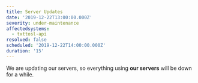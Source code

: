 ```yaml
---
title: Server Updates
date: '2019-12-22T13:00:00.000Z'
severity: under-maintenance
affectedsystems:
  - txttosl-api
resolved: false
scheduled: '2019-12-22T14:00:00.000Z'
duration: '15'
---
```

We are updating our servers, so everything using **our servers** will be down for a while.

<!--- language code: en -->
